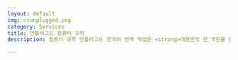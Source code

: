 ```yaml
---
layout: default
img: csunplugged.png
category: Services
title: 언플러그드 컴퓨터 과학
description: 컴퓨터 과학 언플러그드 한국어 번역 작업은 <strong>대한민국 전 국민을 단돈 천원($1) 정보교육으로 행복한 세상 만들기</strong> 프로젝트의 일환으로 누구나 경제적인 부담없이 21세기 가장 중요한 사고체계인 컴퓨터적 사고 (computational thinking) 를 함양하고자 시작되었다.

---
```






